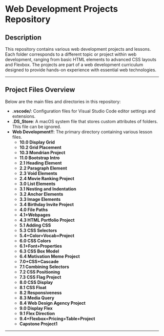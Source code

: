 # Web Development Projects Repository

## Description
This repository contains various web development projects and lessons. Each folder corresponds to a different topic or project within web development, ranging from basic HTML elements to advanced CSS layouts and Flexbox. The projects are part of a web development curriculum designed to provide hands-on experience with essential web technologies.

---

## Project Files Overview

Below are the main files and directories in this repository:

- **.vscode/**: Configuration files for Visual Studio Code editor settings and extensions.
- **.DS_Store**: A macOS system file that stores custom attributes of folders. This file can be ignored.
- **Web Development!!**: The primary directory containing various lesson files.
  - **10.0 Display Grid**
  - **10.2 Grid Placement**
  - **10.3 Mondrian Project**
  - **11.0 Bootstrap Intro**
  - **2.1 Heading Element**
  - **2.2 Paragraph Element**
  - **2.3 Void Elements**
  - **2.4 Movie Ranking Project**
  - **3.0 List Elements**
  - **3.1 Nesting and Indentation**
  - **3.2 Anchor Elements**
  - **3.3 Image Elements**
  - **3.4 Birthday Invite Project**
  - **4.0 File Paths**
  - **4.1+Webpages**
  - **4.3 HTML Portfolio Project**
  - **5.1 Adding CSS**
  - **5.3 CSS Selectors**
  - **5.4+Color+Vocab+Project**
  - **6.0 CSS Colors**
  - **6.1+Font+Properties**
  - **6.3 CSS Box Model**
  - **6.4 Motivation Meme Project**
  - **7.0+CSS+Cascade**
  - **7.1 Combining Selectors**
  - **7.2 CSS Positioning**
  - **7.3 CSS Flag Project**
  - **8.0 CSS Display**
  - **8.1 CSS Float**
  - **8.2 Responsiveness**
  - **8.3 Media Query**
  - **8.4 Web Design Agency Project**
  - **9.0 Display Flex**
  - **9.1 Flex Direction**
  - **9.4+Flexbox+Pricing+Table+Project**
  - **Capstone Project1**

---
